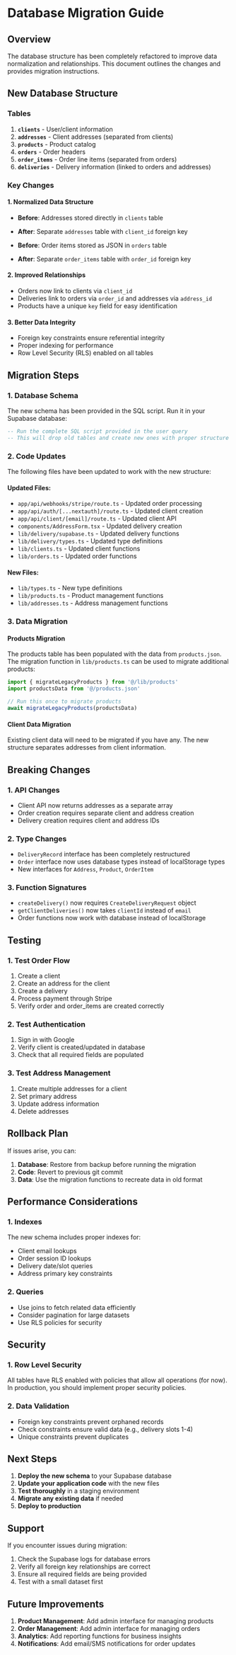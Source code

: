 # Database Migration Guide

## Overview

The database structure has been completely refactored to improve data normalization and relationships. This document outlines the changes and provides migration instructions.

## New Database Structure

### Tables

1. **`clients`** - User/client information
2. **`addresses`** - Client addresses (separated from clients)
3. **`products`** - Product catalog
4. **`orders`** - Order headers
5. **`order_items`** - Order line items (separated from orders)
6. **`deliveries`** - Delivery information (linked to orders and addresses)

### Key Changes

#### 1. **Normalized Data Structure**
- **Before**: Addresses stored directly in `clients` table
- **After**: Separate `addresses` table with `client_id` foreign key

- **Before**: Order items stored as JSON in `orders` table
- **After**: Separate `order_items` table with `order_id` foreign key

#### 2. **Improved Relationships**
- Orders now link to clients via `client_id`
- Deliveries link to orders via `order_id` and addresses via `address_id`
- Products have a unique `key` field for easy identification

#### 3. **Better Data Integrity**
- Foreign key constraints ensure referential integrity
- Proper indexing for performance
- Row Level Security (RLS) enabled on all tables

## Migration Steps

### 1. Database Schema

The new schema has been provided in the SQL script. Run it in your Supabase database:

```sql
-- Run the complete SQL script provided in the user query
-- This will drop old tables and create new ones with proper structure
```

### 2. Code Updates

The following files have been updated to work with the new structure:

#### Updated Files:
- `app/api/webhooks/stripe/route.ts` - Updated order processing
- `app/api/auth/[...nextauth]/route.ts` - Updated client creation
- `app/api/client/[email]/route.ts` - Updated client API
- `components/AddressForm.tsx` - Updated delivery creation
- `lib/delivery/supabase.ts` - Updated delivery functions
- `lib/delivery/types.ts` - Updated type definitions
- `lib/clients.ts` - Updated client functions
- `lib/orders.ts` - Updated order functions

#### New Files:
- `lib/types.ts` - New type definitions
- `lib/products.ts` - Product management functions
- `lib/addresses.ts` - Address management functions

### 3. Data Migration

#### Products Migration
The products table has been populated with the data from `products.json`. The migration function in `lib/products.ts` can be used to migrate additional products:

```typescript
import { migrateLegacyProducts } from '@/lib/products'
import productsData from '@/products.json'

// Run this once to migrate products
await migrateLegacyProducts(productsData)
```

#### Client Data Migration
Existing client data will need to be migrated if you have any. The new structure separates addresses from client information.

## Breaking Changes

### 1. **API Changes**
- Client API now returns addresses as a separate array
- Order creation requires separate client and address creation
- Delivery creation requires client and address IDs

### 2. **Type Changes**
- `DeliveryRecord` interface has been completely restructured
- `Order` interface now uses database types instead of localStorage types
- New interfaces for `Address`, `Product`, `OrderItem`

### 3. **Function Signatures**
- `createDelivery()` now requires `CreateDeliveryRequest` object
- `getClientDeliveries()` now takes `clientId` instead of `email`
- Order functions now work with database instead of localStorage

## Testing

### 1. **Test Order Flow**
1. Create a client
2. Create an address for the client
3. Create a delivery
4. Process payment through Stripe
5. Verify order and order_items are created correctly

### 2. **Test Authentication**
1. Sign in with Google
2. Verify client is created/updated in database
3. Check that all required fields are populated

### 3. **Test Address Management**
1. Create multiple addresses for a client
2. Set primary address
3. Update address information
4. Delete addresses

## Rollback Plan

If issues arise, you can:

1. **Database**: Restore from backup before running the migration
2. **Code**: Revert to previous git commit
3. **Data**: Use the migration functions to recreate data in old format

## Performance Considerations

### 1. **Indexes**
The new schema includes proper indexes for:
- Client email lookups
- Order session ID lookups
- Delivery date/slot queries
- Address primary key constraints

### 2. **Queries**
- Use joins to fetch related data efficiently
- Consider pagination for large datasets
- Use RLS policies for security

## Security

### 1. **Row Level Security**
All tables have RLS enabled with policies that allow all operations (for now). In production, you should implement proper security policies.

### 2. **Data Validation**
- Foreign key constraints prevent orphaned records
- Check constraints ensure valid data (e.g., delivery slots 1-4)
- Unique constraints prevent duplicates

## Next Steps

1. **Deploy the new schema** to your Supabase database
2. **Update your application code** with the new files
3. **Test thoroughly** in a staging environment
4. **Migrate any existing data** if needed
5. **Deploy to production**

## Support

If you encounter issues during migration:

1. Check the Supabase logs for database errors
2. Verify all foreign key relationships are correct
3. Ensure all required fields are being provided
4. Test with a small dataset first

## Future Improvements

1. **Product Management**: Add admin interface for managing products
2. **Order Management**: Add admin interface for managing orders
3. **Analytics**: Add reporting functions for business insights
4. **Notifications**: Add email/SMS notifications for order updates 